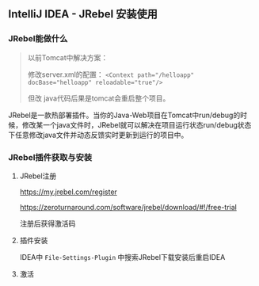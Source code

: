 ## IntelliJ IDEA - JRebel 安装使用

### JRebel能做什么

>以前Tomcat中解决方案：
>
>修改server.xml的配置：
`<Context path="/helloapp" docBase="helloapp" reloadable="true"/> `
>
>但改 java代码后果是tomcat会重启整个项目。

JRebel是一款热部署插件。当你的Java-Web项目在Tomcat中run/debug的时候，修改某一个java文件时，JRebel就可以解决在项目运行状态run/debug状态下任意修改java文件并动态反馈实时更新到运行的项目中。

### JRebel插件获取与安装

1. JRebel注册

    https://my.jrebel.com/register
    
    https://zeroturnaround.com/software/jrebel/download/#!/free-trial

    注册后获得激活码

2. 插件安装

    IDEA中 `File-Settings-Plugin` 中搜索JRebel下载安装后重启IDEA

3. 激活

